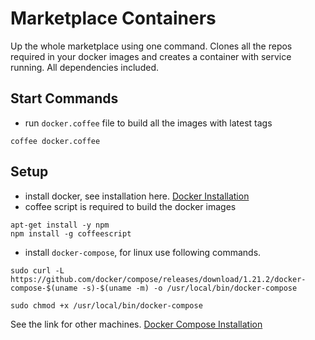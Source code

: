 # Marketplace Containers
Up the whole marketplace using one command.
Clones all the repos required in your docker images and creates a container with service running.
All dependencies included.

## Start Commands
* run `docker.coffee` file to build all the images with latest tags
```
coffee docker.coffee
```

## Setup
* install docker, see installation here. [Docker Installation](https://docs.docker.com/install/)
* coffee script is required to build the docker images
```
apt-get install -y npm
npm install -g coffeescript
```

* install `docker-compose`, for linux use following commands.
```
sudo curl -L https://github.com/docker/compose/releases/download/1.21.2/docker-compose-$(uname -s)-$(uname -m) -o /usr/local/bin/docker-compose
```
```
sudo chmod +x /usr/local/bin/docker-compose
```
See the link for other machines. [Docker Compose Installation](https://docs.docker.com/compose/install/#install-compose)
